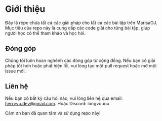 # Giới thiệu

Đây là repo chứa tất cả các giải pháp cho tất cả các bài tập trên MarisaOJ. Mục tiêu của repo này là cung cấp các code giải cho từng bài tập, giúp người học có thể tham khảo và học hỏi.

## Đóng góp

Chúng tôi luôn hoan nghênh các đóng góp từ cộng đồng. Nếu bạn có giải pháp tốt hơn hoặc phát hiện lỗi, vui lòng tạo một pull request hoặc mở một issue mới.

## Liên hệ

Nếu bạn có bất kỳ câu hỏi nào, vui lòng liên hệ qua email: [herryvu.dev@gmail.com](mailto:herryvu.dev@gmail.com). Hoặc Discord: longvuuuu

Cảm ơn bạn đã quan tâm và sử dụng repo này!

